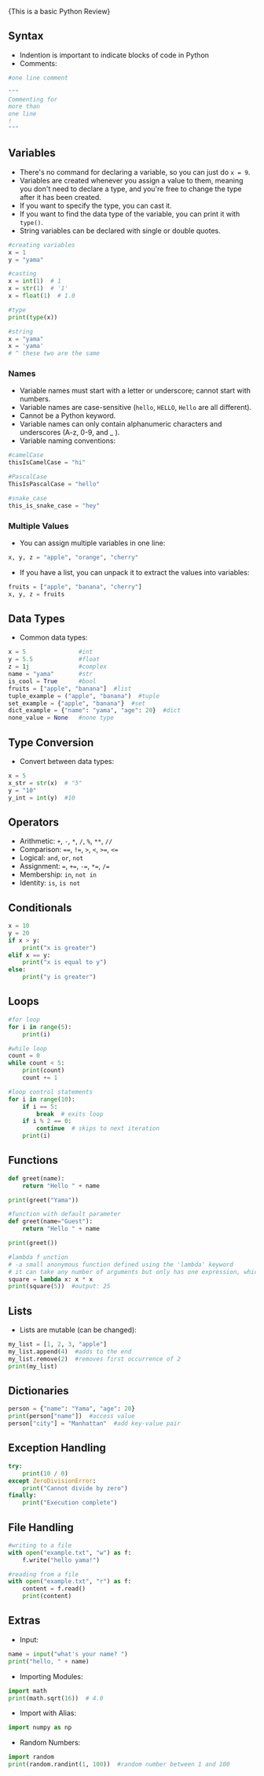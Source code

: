 {This is a basic Python Review}

## Syntax
- Indention is important to indicate blocks of code in Python
- Comments: 
```python
#one line comment

""" 
Commenting for
more than 
one line
! 
""" 
```

## Variables
- There's no command for declaring a variable, so you can just do `x = 9`.
- Variables are created whenever you assign a value to them, meaning you don't need to declare a type, and you're free to change the type after it has been created.
- If you want to specify the type, you can cast it.
- If you want to find the data type of the variable, you can print it with `type()`.
- String variables can be declared with single or double quotes.
```python
#creating variables
x = 1
y = "yama"

#casting
x = int(1)  # 1
x = str(1)  # '1'
x = float(1)  # 1.0

#type
print(type(x))

#string
x = "yama"
x = 'yama'
# ^ these two are the same
```

### Names
- Variable names must start with a letter or underscore; cannot start with numbers.
- Variable names are case-sensitive (`hello`, `HELLO`, `Hello` are all different).
- Cannot be a Python keyword.
- Variable names can only contain alphanumeric characters and underscores (A-z, 0-9, and _ ).
- Variable naming conventions:
```python
#camelCase
thisIsCamelCase = "hi"

#PascalCase 
ThisIsPascalCase = "hello"

#snake_case
this_is_snake_case = "hey"
```

### Multiple Values
- You can assign multiple variables in one line:
```python
x, y, z = "apple", "orange", "cherry"
```
- If you have a list, you can unpack it to extract the values into variables:
```python
fruits = ["apple", "banana", "cherry"]
x, y, z = fruits
```

## Data Types
- Common data types:
```python
x = 5               #int
y = 5.5             #float
z = 1j              #complex
name = "yama"       #str
is_cool = True      #bool
fruits = ["apple", "banana"]  #list
tuple_example = ("apple", "banana")  #tuple
set_example = {"apple", "banana"}  #set
dict_example = {"name": "yama", "age": 20}  #dict
none_value = None   #none type
```

## Type Conversion
- Convert between data types:
```python
x = 5
x_str = str(x)  # "5"
y = "10"
y_int = int(y)  #10
```

## Operators
- Arithmetic: `+`, `-`, `*`, `/`, `%`, `**`, `//`
- Comparison: `==`, `!=`, `>`, `<`, `>=`, `<=`
- Logical: `and`, `or`, `not`
- Assignment: `=`, `+=`, `-=`, `*=`, `/=`
- Membership: `in`, `not in`
- Identity: `is`, `is not`

## Conditionals
```python
x = 10
y = 20
if x > y:
    print("x is greater")
elif x == y:
    print("x is equal to y")
else:
    print("y is greater")
```

## Loops
```python
#for loop
for i in range(5):
    print(i)

#while loop
count = 0
while count < 5:
    print(count)
    count += 1

#loop control statements
for i in range(10):
    if i == 5:
        break  # exits loop
    if i % 2 == 0:
        continue  # skips to next iteration
    print(i)
```

## Functions
```python
def greet(name):
    return "Hello " + name

print(greet("Yama"))

#function with default parameter
def greet(name="Guest"):
    return "Hello " + name

print(greet())

#lambda f unction
# -a small anonymous function defined using the 'lambda' keyword
# it can take any number of arguments but only has one expression, which is evaluated and returned
square = lambda x: x * x
print(square(5))  #output: 25
```

## Lists
- Lists are mutable (can be changed):
```python
my_list = [1, 2, 3, "apple"]
my_list.append(4)  #adds to the end
my_list.remove(2)  #removes first occurrence of 2
print(my_list)
```

## Dictionaries
```python
person = {"name": "Yama", "age": 20}
print(person["name"])  #access value
person["city"] = "Manhattan"  #add key-value pair
```

## Exception Handling
```python
try:
    print(10 / 0)
except ZeroDivisionError:
    print("Cannot divide by zero")
finally:
    print("Execution complete")
```

## File Handling
```python
#writing to a file
with open("example.txt", "w") as f:
    f.write("hello yama!")

#reading from a file
with open("example.txt", "r") as f:
    content = f.read()
    print(content)
```

## Extras
- Input:
```python
name = input("what's your name? ")
print("hello, " + name)
```
- Importing Modules:
```python
import math
print(math.sqrt(16))  # 4.0
```
- Import with Alias:
```python
import numpy as np
```
- Random Numbers:
```python
import random
print(random.randint(1, 100))  #random number between 1 and 100
```
